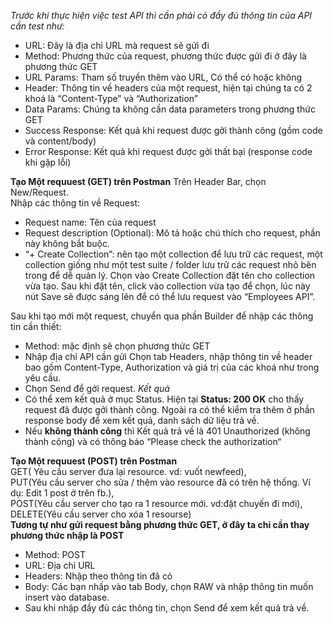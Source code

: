 *Trước khi thực hiện việc test API thì cần phải có đầy đủ thông tin của API cần test như:*   
 - URL: Đây là địa chỉ URL mà request sẽ gửi đi  
- Method: Phương thức của request, phương thức được gửi đi ở đây là phương thức GET
- URL Params: Tham số truyền thêm vào URL, Có thể có hoặc không 
- Header: Thông tin về headers của một request, hiện tại chúng ta có 2 khoá là “Content-Type” và “Authorization”
- Data Params: Chúng ta không cần data parameters trong phương thức GET
- Success Response: Kết quả khi request được gởi thành công (gồm code và content/body)
- Error Response: Kết quả khi request được gởi thất bại (response code khi gặp lỗi)    


**Tạo Một requuest (GET) trên Postman**
Trên Header Bar, chọn New/Request.  
Nhập các thông tin về Request:
- Request name: Tên của request  
- Request description (Optional): Mô tả hoặc chú thích cho request, phần này không bắt buộc.  
- “+ Create Collection”: nên tạo một collection để lưu trữ các request, một collection giống như một test suite / folder lưu trữ các request nhỏ bên trong để dễ quản lý. Chọn vào Create Collection đặt tên cho collection vừa tạo. Sau khi đặt tên, click vào collection vừa tạo để chọn, lúc này nút Save sẽ được sáng lên để có thể lưu request vào “Employees API”.  

Sau khi tạo mới một request, chuyển qua phần Builder để nhập các thông tin cần thiết:  
- Method: mặc định sẽ chọn phương thức GET  
- Nhập địa chỉ API cần gửi
Chọn tab Headers, nhập thông tin về header bao gồm Content-Type, Authorization và giá trị của các khoá như trong yêu cầu.
- Chọn Send để gởi request.
*Kết quả*  
- Có thể xem kết quả ở mục Status. Hiện tại **Status: 200 OK** cho thấy request đã được gởi thành công. Ngoài ra có thể kiểm tra thêm ở phần response body để xem kết quả, danh sách dữ liệu trả về.  
- Nếu **không thành công** thì Kết quả trả về là 401 Unauthorized (không thành công) và có thông báo “Please check the authorization“
  
  
**Tạo Một requuest (POST) trên Postman**  
GET( Yêu cầu server đưa lại resource. vd: vuốt newfeed),  
PUT(Yêu cầu server cho sửa / thêm vào resource đã có trên hệ thống. Ví dụ: Edit 1 post ở trên fb.),  
POST(Yêu cầu server cho tạo ra 1 resource mới. vd:đặt chuyến đi mới),  
DELETE(Yêu cầu server cho xóa 1 resourse)   
**Tương tự như gửi request bằng phương thức GET, ở đây ta chỉ cần thay phương thức nhập là POST**  
- Method: POST  
- URL: Địa chỉ URL  
- Headers: Nhập theo thông tin đã có  
- Body: Các bạn nhấp vào tab Body, chọn RAW và nhập thông tin muốn insert vào database.
- Sau khi nhập đầy đủ các thông tin, chọn Send để xem kết quả trả về.

